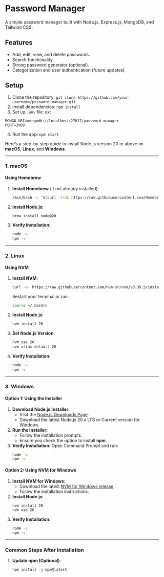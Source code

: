 # Password Manager

A simple password manager built with Node.js, Express.js, MongoDB, and Tailwind CSS.

## Features

- Add, edit, view, and delete passwords.
- Search functionality.
- Strong password generator (optional).
- Categorization and user authentication (future updates).

## Setup

1. Clone the repository: `git clone https://github.com/your-username/password-manager.git`
2. Install dependencies: `npm install`
3. Set up `.env` file:
ex:

```
MONGO_URI=mongodb://localhost:27017/password-manager
PORT=3009
```

4. Run the app: `npm start`

Here’s a step-by-step guide to install Node.js version 20 or above on **macOS**, **Linux**, and **Windows**.

---

### **1. macOS**
#### Using Homebrew
1. **Install Homebrew** (if not already installed):
   ```bash
   /bin/bash -c "$(curl -fsSL https://raw.githubusercontent.com/Homebrew/install/HEAD/install.sh)"
   ```
2. **Install Node.js**:
   ```bash
   brew install node@20
   ```
3. **Verify Installation**:
   ```bash
   node -v
   npm -v
   ```
---

### **2. Linux**
#### Using NVM
1. **Install NVM**:
   ```bash
   curl -o- https://raw.githubusercontent.com/nvm-sh/nvm/v0.39.5/install.sh | bash
   ```
   Restart your terminal or run:
   ```bash
   source ~/.bashrc
   ```
2. **Install Node.js**:
   ```bash
   nvm install 20
   ```
3. **Set Node.js Version**:
   ```bash
   nvm use 20
   nvm alias default 20
   ```
4. **Verify Installation**:
   ```bash
   node -v
   npm -v
   ```

---

### **3. Windows**
#### Option 1: Using the Installer
1. **Download Node.js Installer**:
   - Visit the [Node.js Downloads Page](https://nodejs.org/).
   - Download the latest Node.js 20.x LTS or Current version for Windows.
2. **Run the Installer**:
   - Follow the installation prompts.
   - Ensure you check the option to install **npm**.
3. **Verify Installation**:
   Open Command Prompt and run:
   ```cmd
   node -v
   npm -v
   ```

#### Option 2: Using NVM for Windows
1. **Install NVM for Windows**:
   - Download the latest [NVM for Windows release](https://github.com/coreybutler/nvm-windows/releases).
   - Follow the installation instructions.
2. **Install Node.js**:
   ```cmd
   nvm install 20
   nvm use 20
   ```
3. **Verify Installation**:
   ```cmd
   node -v
   npm -v
   ```

---

### **Common Steps After Installation**
1. **Update npm (Optional)**:
   ```bash
   npm install -g npm@latest
   ```
